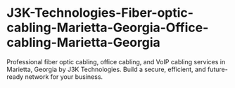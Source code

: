 # J3K-Technologies-Fiber-optic-cabling-Marietta-Georgia-Office-cabling-Marietta-Georgia
Professional fiber optic cabling, office cabling, and VoIP cabling services in Marietta, Georgia by J3K Technologies. Build a secure, efficient, and future-ready network for your business.
